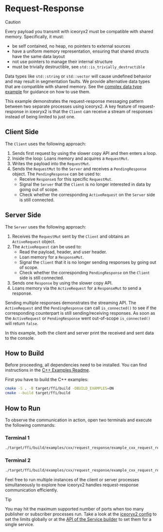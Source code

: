 # Request-Response

> [!CAUTION]
> Every payload you transmit with iceoryx2 must be compatible with shared
> memory. Specifically, it must:
>
> * be self contained, no heap, no pointers to external sources
> * have a uniform memory representation, ensuring that shared structs have the
>     same data layout
> * not use pointers to manage their internal structure
> * must be trivially destructible, see `std::is_trivially_destructible`
>
> Data types like `std::string` or `std::vector` will cause undefined behavior
> and may result in segmentation faults. We provide alternative data types
> that are compatible with shared memory. See the
> [complex data type example](../complex_data_types) for guidance on how to
> use them.

This example demonstrates the request-response messaging pattern between two
separate processes using iceoryx2. A key feature of request-response in
iceoryx2 is that the `Client` can receive a stream of responses instead of
being limited to just one.

## Client Side

The `Client` uses the following approach:

1. Sends first request by using the slower copy API and then enters a loop.
2. Inside the loop: Loans memory and acquires a `RequestMut`.
3. Writes the payload into the `RequestMut`.
4. Sends the `RequestMut` to the `Server` and receives a `PendingResponse`
   object. The `PendingResponse` can be used to:
   * Receive `Response`s for this specific `RequestMut`.
   * Signal the `Server` that the `Client` is no longer interested in data by
     going out of scope.
   * Check whether the corresponding `ActiveRequest` on the `Server` side is
     still connected.

## Server Side

The `Server` uses the following approach:

1. Receives the `RequestMut` sent by the `Client` and obtains an
   `ActiveRequest` object.
2. The `ActiveRequest` can be used to:
   * Read the payload, header, and user header.
   * Loan memory for a `ResponseMut`.
   * Signal the `Client` that it is no longer sending responses by going out
     of scope.
   * Check whether the corresponding `PendingResponse` on the `Client` side
     is still connected.
3. Sends one `Response` by using the slower copy API.
4. Loans memory via the `ActiveRequest` for a `ResponseMut` to send a response.

Sending multiple responses demonstrates the streaming API. The `ActiveRequest`
and the `PendingResponse` can call `is_connected()` to see if the corresponding
counterpart is still sending/receiving responses. As soon as the
`ActiveRequest` or `PendingResponse` went out-of-scope `is_connected()` will
return `false`.

In this example, both the client and server print the received and sent data
to the console.

## How to Build

Before proceeding, all dependencies need to be installed. You can find
instructions in the [C++ Examples Readme](../README.md).

First you have to build the C++ examples:

```sh
cmake -S . -B target/ffi/build -DBUILD_EXAMPLES=ON
cmake --build target/ffi/build
```

## How to Run

To observe the communication in action, open two terminals and execute the
following commands:

### Terminal 1

```sh
./target/ffi/build/examples/cxx/request_response/example_cxx_request_response_server
```

### Terminal 2

```sh
./target/ffi/build/examples/cxx/request_response/example_cxx_request_response_client
```

Feel free to run multiple instances of the client or server processes
simultaneously to explore how iceoryx2 handles request-response communication
efficiently.

> [!TIP]
> You may hit the maximum supported number of ports when too many publisher or
> subscriber processes run. Take a look at the
> [iceoryx2 config](../../../config) to set the limits globally or at the
> [API of the Service builder](https://docs.rs/iceoryx2/latest/iceoryx2/service/index.html)
> to set them for a single service.
